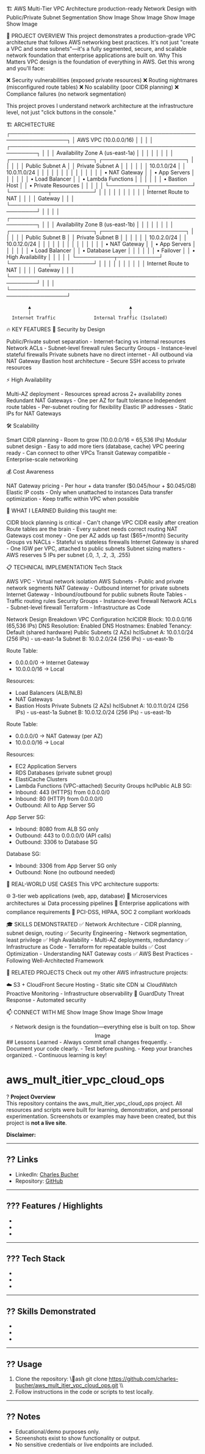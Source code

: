 🏗️ AWS Multi-Tier VPC Architecture
production-ready Network Design with Public/Private Subnet Segmentation
Show Image
Show Image
Show Image
Show Image
</div>

🎯 PROJECT OVERVIEW
This project demonstrates a production-grade VPC architecture that follows AWS networking best practices. It's not just "create a VPC and some subnets"—it's a fully segmented, secure, and scalable network foundation that enterprise applications are built on.
Why This Matters
VPC design is the foundation of everything in AWS. Get this wrong and you'll face:

❌ Security vulnerabilities (exposed private resources)
❌ Routing nightmares (misconfigured route tables)
❌ No scalability (poor CIDR planning)
❌ Compliance failures (no network segmentation)

This project proves I understand network architecture at the infrastructure level, not just "click buttons in the console."

🏗️ ARCHITECTURE
┌─────────────────────────────────────────────────────────────────┐
│                      AWS VPC (10.0.0.0/16)                       │
│                                                                   │
│  ┌─────────────────────────────────────────────────────────┐   │
│  │              Availability Zone A (us-east-1a)            │   │
│  │                                                           │   │
│  │  ┌──────────────────────┐  ┌──────────────────────┐    │   │
│  │  │  Public Subnet A     │  │  Private Subnet A    │    │   │
│  │  │  10.0.1.0/24         │  │  10.0.11.0/24        │    │   │
│  │  │                      │  │                      │    │   │
│  │  │  • NAT Gateway       │  │  • App Servers       │    │   │
│  │  │  • Load Balancer     │  │  • Lambda Functions  │    │   │
│  │  │  • Bastion Host      │  │  • Private Resources │    │   │
│  │  └──────────┬───────────┘  └──────────┬───────────┘    │   │
│  │             │                           │                │   │
│  │        Internet                    Route to NAT         │   │
│  │        Gateway                                          │   │
│  └─────────────────────────────────────────────────────────┘   │
│                                                                   │
│  ┌─────────────────────────────────────────────────────────┐   │
│  │              Availability Zone B (us-east-1b)            │   │
│  │                                                           │   │
│  │  ┌──────────────────────┐  ┌──────────────────────┐    │   │
│  │  │  Public Subnet B     │  │  Private Subnet B    │    │   │
│  │  │  10.0.2.0/24         │  │  10.0.12.0/24        │    │   │
│  │  │                      │  │                      │    │   │
│  │  │  • NAT Gateway       │  │  • App Servers       │    │   │
│  │  │  • Load Balancer     │  │  • Database Layer    │    │   │
│  │  │  • Failover          │  │  • High Availability │    │   │
│  │  └──────────┬───────────┘  └──────────┬───────────┘    │   │
│  │             │                           │                │   │
│  │        Internet                    Route to NAT         │   │
│  │        Gateway                                          │   │
│  └─────────────────────────────────────────────────────────┘   │
│                                                                   │
└─────────────────────────────────────────────────────────────────┘

            ▲                                    ▲
            │                                    │
      Internet Traffic              Internal Traffic (Isolated)

🔥 KEY FEATURES
🔐 Security by Design

Public/Private subnet separation - Internet-facing vs internal resources
Network ACLs - Subnet-level firewall rules
Security Groups - Instance-level stateful firewalls
Private subnets have no direct internet - All outbound via NAT Gateway
Bastion host architecture - Secure SSH access to private resources

⚡ High Availability

Multi-AZ deployment - Resources spread across 2+ availability zones
Redundant NAT Gateways - One per AZ for fault tolerance
Independent route tables - Per-subnet routing for flexibility
Elastic IP addresses - Static IPs for NAT Gateways

🛠️ Scalability

Smart CIDR planning - Room to grow (10.0.0.0/16 = 65,536 IPs)
Modular subnet design - Easy to add more tiers (database, cache)
VPC peering ready - Can connect to other VPCs
Transit Gateway compatible - Enterprise-scale networking

💰 Cost Awareness

NAT Gateway pricing - Per hour + data transfer ($0.045/hour + $0.045/GB)
Elastic IP costs - Only when unattached to instances
Data transfer optimization - Keep traffic within VPC when possible

🚀 WHAT I LEARNED
Building this taught me:

CIDR block planning is critical - Can't change VPC CIDR easily after creation
Route tables are the brain - Every subnet needs correct routing
NAT Gateways cost money - One per AZ adds up fast ($65+/month)
Security Groups vs NACLs - Stateful vs stateless firewalls
Internet Gateway is shared - One IGW per VPC, attached to public subnets
Subnet sizing matters - AWS reserves 5 IPs per subnet (.0, .1, .2, .3, .255)

📋 TECHNICAL IMPLEMENTATION
Tech Stack

AWS VPC - Virtual network isolation
AWS Subnets - Public and private network segments
NAT Gateway - Outbound internet for private subnets
Internet Gateway - Inbound/outbound for public subnets
Route Tables - Traffic routing rules
Security Groups - Instance-level firewall
Network ACLs - Subnet-level firewall
Terraform - Infrastructure as Code

Network Design Breakdown
VPC Configuration
hclCIDR Block: 10.0.0.0/16 (65,536 IPs)
DNS Resolution: Enabled
DNS Hostnames: Enabled
Tenancy: Default (shared hardware)
Public Subnets (2 AZs)
hclSubnet A: 10.0.1.0/24 (256 IPs) - us-east-1a
Subnet B: 10.0.2.0/24 (256 IPs) - us-east-1b

Route Table:
- 0.0.0.0/0 → Internet Gateway
- 10.0.0.0/16 → Local

Resources:
- Load Balancers (ALB/NLB)
- NAT Gateways
- Bastion Hosts
Private Subnets (2 AZs)
hclSubnet A: 10.0.11.0/24 (256 IPs) - us-east-1a
Subnet B: 10.0.12.0/24 (256 IPs) - us-east-1b

Route Table:
- 0.0.0.0/0 → NAT Gateway (per AZ)
- 10.0.0.0/16 → Local

Resources:
- EC2 Application Servers
- RDS Databases (private subnet group)
- ElastiCache Clusters
- Lambda Functions (VPC-attached)
Security Groups
hclPublic ALB SG:
- Inbound: 443 (HTTPS) from 0.0.0.0/0
- Inbound: 80 (HTTP) from 0.0.0.0/0
- Outbound: All to App Server SG

App Server SG:
- Inbound: 8080 from ALB SG only
- Outbound: 443 to 0.0.0.0/0 (API calls)
- Outbound: 3306 to Database SG

Database SG:
- Inbound: 3306 from App Server SG only
- Outbound: None (no outbound needed)

💼 REAL-WORLD USE CASES
This VPC architecture supports:

🌐 3-tier web applications (web, app, database)
🔄 Microservices architectures
📊 Data processing pipelines
🏢 Enterprise applications with compliance requirements
🔐 PCI-DSS, HIPAA, SOC 2 compliant workloads

🎓 SKILLS DEMONSTRATED
✅ Network Architecture - CIDR planning, subnet design, routing
✅ Security Engineering - Network segmentation, least privilege
✅ High Availability - Multi-AZ deployments, redundancy
✅ Infrastructure as Code - Terraform for repeatable builds
✅ Cost Optimization - Understanding NAT Gateway costs
✅ AWS Best Practices - Following Well-Architected Framework

🔗 RELATED PROJECTS
Check out my other AWS infrastructure projects:

☁️ S3 + CloudFront Secure Hosting - Static site CDN
📊 CloudWatch Proactive Monitoring - Infrastructure observability
🔐 GuardDuty Threat Response - Automated security

📫 CONNECT WITH ME
Show Image
Show Image
Show Image

<div align="center">
⚡ Network design is the foundation—everything else is built on top.
Show Image
</div>
## Lessons Learned
- Always commit small changes frequently.
- Document your code clearly.
- Test before pushing.
- Keep your branches organized.
- Continuous learning is key!

> 

> 

# aws_mult_itier_vpc_cloud_ops

? **Project Overview**  
This repository contains the aws_mult_itier_vpc_cloud_ops project. All resources and scripts were built for learning, demonstration, and personal experimentation. Screenshots or examples may have been created, but this project is **not a live site**.

**Disclaimer:**  
> 

---

## ?? Links

- LinkedIn: [Charles Bucher](https://www.linkedin.com/in/charles-bucher85813)
- Repository: [GitHub](https://github.com/charles-bucher/aws_mult_itier_vpc_cloud_ops)

---

## ??? Features / Highlights

- 
- 
- 

---

## ??? Tech Stack

- 
- 
- 

---

## ?? Skills Demonstrated

- 
- 
- 

---

## ?? Usage

1. Clone the repository:
\\\ash
git clone https://github.com/charles-bucher/aws_mult_itier_vpc_cloud_ops.git
\\\
2. Follow instructions in the code or scripts to test locally.

---

## ?? Notes

- Educational/demo purposes only.  
- Screenshots exist to show functionality or output.  
- No sensitive credentials or live endpoints are included.